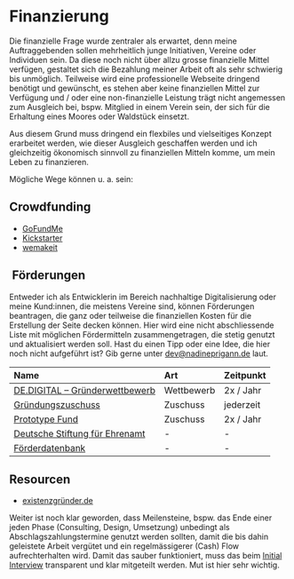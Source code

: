 # Finanzierung

Die finanzielle Frage wurde zentraler als erwartet, denn meine Auftraggebenden sollen mehrheitlich junge Initiativen, Vereine oder Individuen sein. Da diese noch nicht über allzu grosse finanzielle Mittel verfügen, gestaltet sich die Bezahlung meiner Arbeit oft als sehr schwierig bis unmöglich. Teilweise wird eine professionelle Webseite dringend benötigt und gewünscht, es stehen aber keine finanziellen Mittel zur Verfügung und  / oder eine non-finanzielle Leistung trägt nicht angemessen zum Ausgleich bei, bspw. Mitglied in einem Verein sein, der sich für die Erhaltung eines Moores oder Waldstück einsetzt.

Aus diesem Grund muss dringend ein flexbiles und vielseitiges Konzept erarbeitet werden, wie dieser Ausgleich geschaffen werden und ich gleichzeitig ökonomisch sinnvoll zu finanziellen Mitteln komme, um mein Leben zu finanzieren.

Mögliche Wege können u. a. sein:

## Crowdfunding

- [GoFundMe](https://www.gofundme.com/)
- [Kickstarter](https://www.kickstarter.com/)
- [wemakeit](https://wemakeit.com/)

##  Förderungen

Entweder ich als Entwicklerin im Bereich nachhaltige Digitalisierung oder meine Kund:innen, die meistens Vereine sind, können Förderungen beantragen, die ganz oder teilweise die finanziellen Kosten für die Erstellung der Seite decken können. Hier wird eine nicht abschliessende Liste mit möglichen Fördermitteln zusammengetragen, die stetig genutzt und aktualisiert werden soll. Hast du einen Tipp oder eine Idee, die hier noch nicht aufgeführt ist? Gib gerne unter [dev@nadineprigann.de](mail.to:dev@nadineprigann.de) laut.

| Name | Art | Zeitpunkt |
| :- | :- | :- |
| [DE.DIGITAL – Gründerwettbewerb](https://www.de.digital/DIGITAL/Navigation/DE/Gruenderwettbewerb/gruenderwettbewerb.html) | Wettbewerb | 2x / Jahr |
| [Gründungszuschuss](https://www.arbeitsagentur.de/arbeitslos-arbeit-finden/arbeitslosengeld/gruendungszuschuss-beantragen) | Zuschuss | jederzeit |
| [Prototype Fund](https://prototypefund.de/) | Zuschuss | 2x / Jahr |
| [Deutsche Stiftung für Ehrenamt](https://foerderdatenbank.d-s-e-e.de/) | - | - |
| [Förderdatenbank](https://www.foerderdatenbank.de/FDB/DE/Home/home.html) | - | - |

## Resourcen

- [existenzgründer.de](https://www.existenzgruender.de/DE/Gruendung-vorbereiten/Gruendung-im-Ueberblick/inhalt.html)

Weiter ist noch klar geworden, dass Meilensteine, bspw. das Ende einer jeden Phase (Consulting, Design, Umsetzung) unbedingt als Abschlagszahlungstermine genutzt werden sollten, damit die bis dahin geleistete Arbeit vergütet und ein regelmässigerer (Cash) Flow aufrechterhalten wird. Damit das sauber funktioniert, muss das beim [Initial Interview](../../workflow/detailed/consulting.html#initial-interview) transparent und klar mitgeteilt werden. Mut ist hier sehr wichtig.
